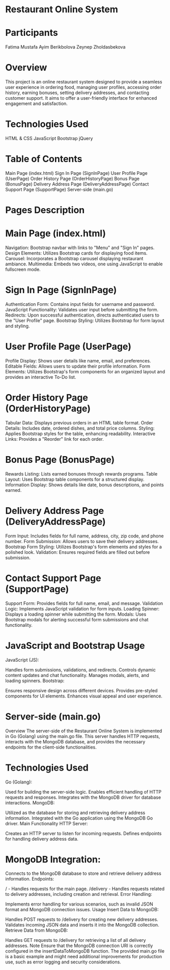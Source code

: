 # Restaurant Online System
# Participants
Fatima Mustafa
Ayim Berikbolova
Zeynep Zholdasbekova
# Overview
This project is an online restaurant system designed to provide a seamless user experience in ordering food, managing user profiles, accessing order history, earning bonuses, setting delivery addresses, and contacting customer support. It aims to offer a user-friendly interface for enhanced engagement and satisfaction.

# Technologies Used
HTML & CSS
JavaScript
Bootstrap
jQuery
# Table of Contents
Main Page (index.html)
Sign In Page (SignInPage)
User Profile Page (UserPage)
Order History Page (OrderHistoryPage)
Bonus Page (BonusPage)
Delivery Address Page (DeliveryAddressPage)
Contact Support Page (SupportPage)
Server-side (main.go)
# Pages Description
# Main Page (index.html)
Navigation: Bootstrap navbar with links to "Menu" and "Sign In" pages.
Design Elements: Utilizes Bootstrap cards for displaying food items.
Carousel: Incorporates a Bootstrap carousel displaying restaurant ambiance.
Multimedia: Embeds two videos, one using JavaScript to enable fullscreen mode.
# Sign In Page (SignInPage)
Authentication Form: Contains input fields for username and password.
JavaScript Functionality: Validates user input before submitting the form.
Redirects: Upon successful authentication, directs authenticated users to the "User Profile" page.
Bootstrap Styling: Utilizes Bootstrap for form layout and styling.
# User Profile Page (UserPage)
Profile Display: Shows user details like name, email, and preferences.
Editable Fields: Allows users to update their profile information.
Form Elements: Utilizes Bootstrap's form components for an organized layout and provides an interactive To-Do list.
# Order History Page (OrderHistoryPage)
Tabular Data: Displays previous orders in an HTML table format.
Order Details: Includes date, ordered dishes, and total price columns.
Styling: Applies Bootstrap styles for the table, enhancing readability.
Interactive Links: Provides a "Reorder" link for each order.
# Bonus Page (BonusPage)
Rewards Listing: Lists earned bonuses through rewards programs.
Table Layout: Uses Bootstrap table components for a structured display.
Information Display: Shows details like date, bonus descriptions, and points earned.
# Delivery Address Page (DeliveryAddressPage)
Form Input: Includes fields for full name, address, city, zip code, and phone number.
Form Submission: Allows users to save their delivery addresses.
Bootstrap Form Styling: Utilizes Bootstrap's form elements and styles for a polished look.
Validation: Ensures required fields are filled out before submission.
# Contact Support Page (SupportPage)
Support Form: Provides fields for full name, email, and message.
Validation Logic: Implements JavaScript validation for form inputs.
Loading Spinner: Displays a loading spinner while submitting the form.
Modals: Uses Bootstrap modals for alerting successful form submissions and chat functionality.
# JavaScript and Bootstrap Usage
JavaScript (JS):

Handles form submissions, validations, and redirects.
Controls dynamic content updates and chat functionality.
Manages modals, alerts, and loading spinners.
Bootstrap:

Ensures responsive design across different devices.
Provides pre-styled components for UI elements.
Enhances visual appeal and user experience.
# Server-side (main.go)
Overview
The server-side of the Restaurant Online System is implemented in Go (Golang) using the main.go file. This server handles HTTP requests, interacts with the MongoDB database, and provides the necessary endpoints for the client-side functionalities.

# Technologies Used
Go (Golang):

Used for building the server-side logic.
Enables efficient handling of HTTP requests and responses.
Integrates with the MongoDB driver for database interactions.
MongoDB:

Utilized as the database for storing and retrieving delivery address information.
Integrated with the Go application using the MongoDB Go driver.
Main Functionality
HTTP Server:

Creates an HTTP server to listen for incoming requests.
Defines endpoints for handling delivery address data.
# MongoDB Integration:

Connects to the MongoDB database to store and retrieve delivery address information.
Endpoints:

/ - Handles requests for the main page.
/delivery - Handles requests related to delivery addresses, including creation and retrieval.
Error Handling:

Implements error handling for various scenarios, such as invalid JSON format and MongoDB connection issues.
Usage
Insert Data to MongoDB:

Handles POST requests to /delivery for creating new delivery addresses.
Validates incoming JSON data and inserts it into the MongoDB collection.
Retrieve Data from MongoDB:

Handles GET requests to /delivery for retrieving a list of all delivery addresses.
Note
Ensure that the MongoDB connection URI is correctly configured in the insertDataToMongoDB function.
The provided main.go file is a basic example and might need additional improvements for production use, such as error logging and security considerations.
